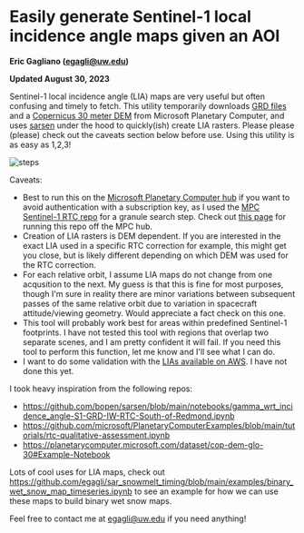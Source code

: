 # Easily generate Sentinel-1 local incidence angle maps given an AOI
**Eric Gagliano (egagli@uw.edu)** 

**Updated August 30, 2023**

Sentinel-1 local incidence angle (LIA) maps are very useful but often confusing and timely to fetch. This utility temporarily downloads [GRD files](https://planetarycomputer.microsoft.com/dataset/sentinel-1-grd) and a [Copernicus 30 meter DEM](https://planetarycomputer.microsoft.com/dataset/cop-dem-glo-30) from Microsoft Planetary Computer, and uses [sarsen](https://github.com/bopen/sarsen) under the hood to quickly(ish) create LIA rasters. Please please (please) check out the caveats section below before use. Using this utility is as easy as 1,2,3!



![steps](https://github.com/egagli/generate_sentinel1_local_incidence_angle_maps/assets/67975937/64018c09-0a5e-40cc-876d-45dbcc1a7f2c)

Caveats:
* Best to run this on the [Microsoft Planetary Computer hub](https://planetarycomputer.microsoft.com/docs/overview/environment/) if you want to avoid authentication with a subscription key, as I used the [MPC Sentinel-1 RTC repo](https://planetarycomputer.microsoft.com/dataset/sentinel-1-rtc) for a granule search step. Check out [this page](https://planetarycomputer.microsoft.com/docs/concepts/sas/#when-an-account-is-needed) for running this repo off the MPC hub.  
* Creation of LIA rasters is DEM dependent. If you are interested in the exact LIA used in a specific RTC correction for example, this might get you close, but is likely different depending on which DEM was used for the RTC correction.
* For each relative orbit, I assume LIA maps do not change from one acqusition to the next. My guess is that this is fine for most purposes, though I'm sure in reality there are minor variations between subsequent passes of the same relative orbit due to variation in spacecraft attitude/viewing geometry. Would appreciate a fact check on this one.
* This tool will probably work best for areas within predefined Sentinel-1 footprints. I have not tested this tool with regions that overlap two separate scenes, and I am pretty confident it will fail. If you need this tool to perform this function, let me know and I'll see what I can do.
* I want to do some validation with the [LIAs available on AWS](https://registry.opendata.aws/sentinel-1-rtc-indigo/). I have not done this yet.

I took heavy inspiration from the following repos: 
* https://github.com/bopen/sarsen/blob/main/notebooks/gamma_wrt_incidence_angle-S1-GRD-IW-RTC-South-of-Redmond.ipynb
* https://github.com/microsoft/PlanetaryComputerExamples/blob/main/tutorials/rtc-qualitative-assessment.ipynb
* https://planetarycomputer.microsoft.com/dataset/cop-dem-glo-30#Example-Notebook

Lots of cool uses for LIA maps, check out https://github.com/egagli/sar_snowmelt_timing/blob/main/examples/binary_wet_snow_map_timeseries.ipynb to see an example for how we can use these maps to build binary wet snow maps.

Feel free to contact me at egagli@uw.edu if you need anything!
